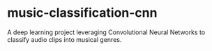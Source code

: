 # music-classification-cnn
A deep learning project leveraging Convolutional Neural Networks to classify audio clips into musical genres.
